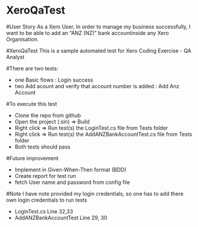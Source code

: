 # XeroQaTest

#User Story
As a Xero User, In order to manage my business successfully, 
I want to be able to add an “ANZ (NZ)” bank accountinside any Xero Organisation.

#XeroQaTest
This is a sample automated test for Xero Coding Exercise - QA Analyst

#There are two tests:
- one Basic flows : Login success 
- two Add acount and verify that account number is added : Add Anz Account

#To execute this test
- Clone the repo from github
- Open the project (.sln) => Build
- Right click => Run test(s) the  LoginTest.cs file from Tests folder
- Right click => Run test(s) the  AddANZBankAccountTest.cs file from Tests folder
- Both tests should pass


#Future improvement
- Implement in Given-When-Then format (BDD)
- Create report for test run
- fetch User name and password from config file


#Note
I have note provided my login credentials, so one has to add there own login credentials to run tests
- LoginTest.cs Line 32,33
- AddANZBankAccountTest Line 29, 30
